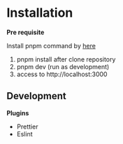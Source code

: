 # Installation

**Pre requisite**

Install pnpm command by [here](https://pnpm.io/installation)

1. pnpm install after clone repository
2. pnpm dev (run as development)
3. access to http://localhost:3000


## Development

**Plugins**

- Prettier
- Eslint